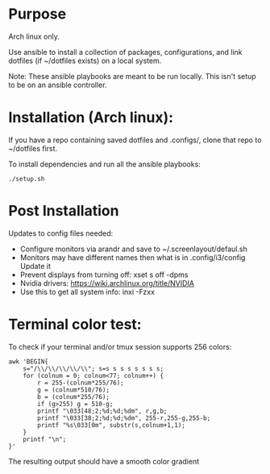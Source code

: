 # Purpose
Arch linux only.

Use ansible to install a collection of packages, configurations, and link dotfiles (if ~/dotfiles exists) on a local system.

Note: These ansible playbooks are meant to be run locally. This isn't setup to be on an ansible controller.

# Installation (Arch linux):
If you have a repo containing saved dotfiles and .configs/, clone that repo to ~/dotfiles first.

To install dependencies and run all the ansible playbooks:
```
./setup.sh
```

# Post Installation
Updates to config files needed:
  - Configure monitors via arandr and save to ~/.screenlayout/defaul.sh
  - Monitors may have different names then what is in .config/i3/config Update it
  - Prevent displays from turning off: xset s off -dpms
  - Nvidia drivers: https://wiki.archlinux.org/title/NVIDIA
  - Use this to get all system info: inxi -Fzxx

# Terminal color test:
To check if your terminal and/or tmux session supports 256 colors:
```
awk 'BEGIN{
    s="/\\/\\/\\/\\/\\"; s=s s s s s s s s;
    for (colnum = 0; colnum<77; colnum++) {
        r = 255-(colnum*255/76);
        g = (colnum*510/76);
        b = (colnum*255/76);
        if (g>255) g = 510-g;
        printf "\033[48;2;%d;%d;%dm", r,g,b;
        printf "\033[38;2;%d;%d;%dm", 255-r,255-g,255-b;
        printf "%s\033[0m", substr(s,colnum+1,1);
    }
    printf "\n";
}'
```
The resulting output should have a smooth color gradient
